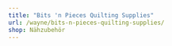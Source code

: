 ```yaml
---
title: "Bits 'n Pieces Quilting Supplies"
url: /wayne/bits-n-pieces-quilting-supplies/
shop: Nähzubehör
---
```

